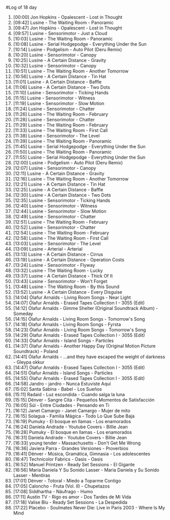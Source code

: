 #Log of 18 day

1. [00:00] Jon Hopkins - Opalescent - Lost in Thought
1. [09:42] Lusine - The Waiting Room - Panoramic
1. [09:47] Jon Hopkins - Opalescent - Lost in Thought
1. [09:57] Lusine - Sensorimotor - Just a Cloud
1. [10:03] Lusine - The Waiting Room - Panoramic
1. [10:08] Lusine - Serial Hodgepodge - Everything Under the Sun
1. [10:14] Lusine - Podgelism - Auto Pilot (Deru Remix)
1. [10:20] Lusine - Sensorimotor - Canopy
1. [10:25] Lusine - A Certain Distance - Gravity
1. [10:32] Lusine - Sensorimotor - Canopy
1. [10:51] Lusine - The Waiting Room - Another Tomorrow
1. [10:56] Lusine - A Certain Distance - Tin Hat
1. [11:01] Lusine - A Certain Distance - Baffle
1. [11:06] Lusine - A Certain Distance - Two Dots
1. [11:10] Lusine - Sensorimotor - Ticking Hands
1. [11:15] Lusine - Sensorimotor - Witness
1. [11:19] Lusine - Sensorimotor - Slow Motion
1. [11:24] Lusine - Sensorimotor - Chatter
1. [11:26] Lusine - The Waiting Room - February
1. [11:28] Lusine - Sensorimotor - Chatter
1. [11:29] Lusine - The Waiting Room - February
1. [11:33] Lusine - The Waiting Room - First Call
1. [11:38] Lusine - Sensorimotor - The Level
1. [11:39] Lusine - The Waiting Room - Panoramic
1. [11:45] Lusine - Serial Hodgepodge - Everything Under the Sun
1. [11:50] Lusine - The Waiting Room - Panoramic
1. [11:55] Lusine - Serial Hodgepodge - Everything Under the Sun
1. [12:00] Lusine - Podgelism - Auto Pilot (Deru Remix)
1. [12:07] Lusine - Sensorimotor - Canopy
1. [12:11] Lusine - A Certain Distance - Gravity
1. [12:16] Lusine - The Waiting Room - Another Tomorrow
1. [12:21] Lusine - A Certain Distance - Tin Hat
1. [12:25] Lusine - A Certain Distance - Baffle
1. [12:30] Lusine - A Certain Distance - Two Dots
1. [12:35] Lusine - Sensorimotor - Ticking Hands
1. [12:40] Lusine - Sensorimotor - Witness
1. [12:44] Lusine - Sensorimotor - Slow Motion
1. [12:49] Lusine - Sensorimotor - Chatter
1. [12:51] Lusine - The Waiting Room - February
1. [12:52] Lusine - Sensorimotor - Chatter
1. [12:54] Lusine - The Waiting Room - February
1. [12:58] Lusine - The Waiting Room - First Call
1. [13:03] Lusine - Sensorimotor - The Level
1. [13:09] Lusine - Arterial - Arterial
1. [13:13] Lusine - A Certain Distance - Cirrus
1. [13:19] Lusine - A Certain Distance - Operation Costs
1. [13:24] Lusine - Sensorimotor - Flyway
1. [13:32] Lusine - The Waiting Room - Lucky
1. [13:37] Lusine - A Certain Distance - Thick Of It
1. [13:43] Lusine - Sensorimotor - Won't Forget
1. [13:48] Lusine - The Waiting Room - By this Sound
1. [13:52] Lusine - A Certain Distance - Every Disguise
1. [14:04] Ólafur Arnalds - Living Room Songs - Near Light
1. [14:07] Ólafur Arnalds - Erased Tapes Collection I - 3055 (Edit)
1. [14:12] Ólafur Arnalds - Gimme Shelter (Original Soundtrack Album) - Someday
1. [14:15] Ólafur Arnalds - Living Room Songs - Tomorrow's Song
1. [14:18] Ólafur Arnalds - Living Room Songs - Fyrsta
1. [14:23] Ólafur Arnalds - Living Room Songs - Tomorrow's Song
1. [14:29] Ólafur Arnalds - Erased Tapes Collection I - 3055 (Edit)
1. [14:33] Ólafur Arnalds - Island Songs - Particles
1. [14:37] Ólafur Arnalds - Another Happy Day (Original Motion Picture Soundtrack) - Poland
1. [14:41] Ólafur Arnalds - ...and they have escaped the weight of darkness - Gleypa okkur
1. [14:47] Ólafur Arnalds - Erased Tapes Collection I - 3055 (Edit)
1. [14:51] Ólafur Arnalds - Island Songs - Particles
1. [14:55] Ólafur Arnalds - Erased Tapes Collection I - 3055 (Edit)
1. [14:58] Jandro - jandro - Nunca Estuviste Aquí
1. [15:02] Santa Sabina - Babel - Los Sueños
1. [15:11] Radaid - Luz escondida - Cuando salga la luna
1. [15:15] Dënver - Sangre Cita - Pequeños Momentos de Satisfacción
1. [16:05] Súi - Entre Ciudades - Pensando en Ti
1. [16:12] Janet Camargo - Janet Camargo - Mujer de mito
1. [16:15] Solagua - Familia Mágica - Todo Lo Que Sube Baja
1. [16:19] Pumuky - El bosque en llamas - Los enamorados
1. [16:24] Daniela Andrade - Youtube Covers - Billie Jean
1. [16:28] Pumuky - El bosque en llamas - Los enamorados
1. [16:31] Daniela Andrade - Youtube Covers - Billie Jean
1. [16:33] young tender - Massachusetts - Don't Get Me Wrong
1. [16:36] Javiera Parra - Grandes Versiones - Proverbios
1. [16:41] Dënver - Música, Gramática, Gimnasia - Los adolescentes
1. [16:47] Technicolor Fabrics - Oasis - Oasis
1. [16:52] Manuel Printzen - Ready Set Sessions - El Gigante
1. [16:56] Maria Daniela Y Su Sonido Lasser - Maria Daniela y Su Sonido Lasser - Mentiras
1. [17:01] Dënver - Totoral - Miedo a Toparme Contigo
1. [17:05] Caloncho - Fruta (Vol. II) - Chupetazos
1. [17:08] Siddhartha - Náufrago - Humo
1. [17:11] Austin TV - Rigo es amor - Dos Tardes de Mi Vida
1. [17:18] Valise Blu - Ready Set Sessions - La Despedida
1. [17:22] Placebo - Soulmates Never Die: Live in Paris 2003 - Where Is My Mind
